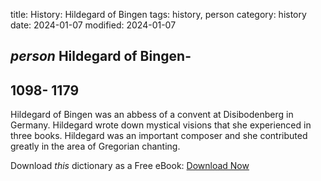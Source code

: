 title: History: Hildegard of Bingen
tags: history, person
category: history
date: 2024-01-07
modified: 2024-01-07

## _person_  Hildegard of Bingen-
  1098-
1179
-
Hildegard of Bingen
  was an abbess of a convent at Disibodenberg in Germany.  Hildegard
  wrote down mystical visions that she experienced in three books.
  Hildegard was an important composer and she contributed greatly in
  the area of Gregorian chanting.



Download *this* dictionary as a Free eBook: [Download Now]({static}static/CairnsHistoryDictionary.pdf)

